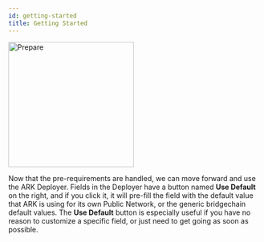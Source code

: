 ```yaml
---
id: getting-started
title: Getting Started
---
```


<img src="/assets/feature-2.svg" alt="Prepare" width="250" height="250" style="margin-left:unset" />

Now that the pre-requirements are handled, we can move forward and use the ARK Deployer. Fields in the Deployer have a button named **Use Default** on the right, and if you click it, it will pre-fill the field with the default value that ARK is using for its own Public Network, or the generic bridgechain default values. The **Use Default** button is especially useful if you have no reason to customize a specific field, or just need to get going as soon as possible.
